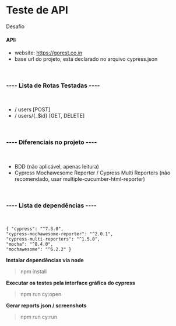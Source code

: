 # Teste de API 
Desafio

#### **API**:
- website: https://gorest.co.in
- base url do projeto, está declarado no arquivo cypress.json

<br/>

### ---- Lista de Rotas Testadas ----
<br/>

- / users [POST]
- / users/{_$id} [GET, DELETE]

<br/>

### ---- Diferenciais no projeto ----
<br/>

- BDD (não aplicável, apenas leitura)
- Cypress Mochawesome Reporter / Cypress Multi Reporters (não recomendado, usar multiple-cucumber-html-reporter)

<br/>

### ---- Lista de dependências ----
<br/>

    { "cypress": "^7.3.0",
    "cypress-mochawesome-reporter": "^2.0.1",
    "cypress-multi-reporters": "^1.5.0",
    "mocha": "^8.4.0",
    "mochawesome": "^6.2.2" }

**Instalar dependências via node**
> npm install

**Executar os testes pela interface gráfica do cypress**
> npm run cy:open

**Gerar reports json / screenshots**
> npm run cy:run
